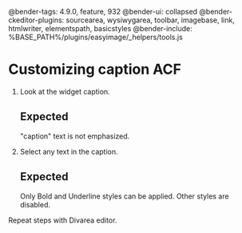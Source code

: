 @bender-tags: 4.9.0, feature, 932
@bender-ui: collapsed
@bender-ckeditor-plugins: sourcearea, wysiwygarea, toolbar, imagebase, link, htmlwriter, elementspath, basicstyles
@bender-include: %BASE_PATH%/plugins/easyimage/_helpers/tools.js

# Customizing caption ACF

1. Look at the widget caption.

	## Expected

	"caption" text is not emphasized.

1. Select any text in the caption.

	## Expected

	Only Bold and Underline styles can be applied. Other styles are disabled.

Repeat steps with Divarea editor.
